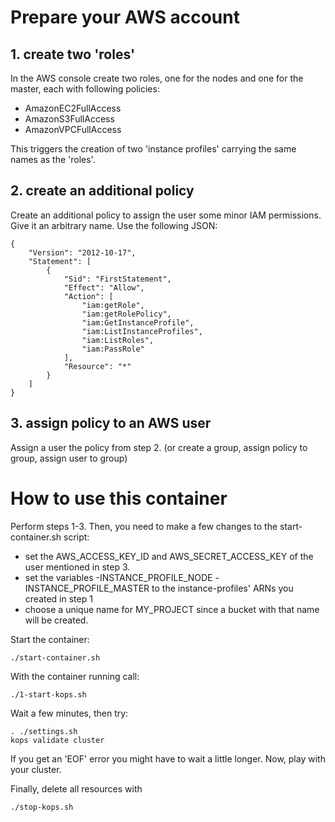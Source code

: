 # Prepare your AWS account

## 1. create two 'roles'
In the AWS console create two roles, one for the nodes and one for the master, each with following policies:
- AmazonEC2FullAccess
- AmazonS3FullAccess
- AmazonVPCFullAccess
<a/>
This triggers the creation of two 'instance profiles' carrying the same names as the 'roles'.

## 2. create an additional policy
Create an additional policy to assign the user some minor IAM permissions.
Give it an arbitrary name. Use the following JSON:
~~~
{
    "Version": "2012-10-17",
    "Statement": [
        {
            "Sid": "FirstStatement",
            "Effect": "Allow",
            "Action": [
                "iam:getRole",
                "iam:getRolePolicy",
                "iam:GetInstanceProfile",
                "iam:ListInstanceProfiles",
                "iam:ListRoles",
                "iam:PassRole"
            ],
            "Resource": "*"
        }
    ]
}
~~~

## 3. assign policy to an AWS user
Assign a user the policy from step 2.
(or create a group, assign policy to group, assign user to group)

# How to use this container
Perform steps 1-3. Then, you need to make a few changes to the start-container.sh script:
- set the AWS_ACCESS_KEY_ID and AWS_SECRET_ACCESS_KEY of the user mentioned in step 3.
- set the variables
    -INSTANCE_PROFILE_NODE
    -INSTANCE_PROFILE_MASTER
  to the instance-profiles' ARNs you created in step 1
- choose a unique name for MY_PROJECT since a bucket with that name will be created.

Start the container:
~~~
./start-container.sh
~~~

With the container running call:
~~~
./1-start-kops.sh
~~~

Wait a few minutes, then try:
~~~
. ./settings.sh
kops validate cluster
~~~
If you get an 'EOF' error you might have to wait a little longer.
Now, play with your cluster.

Finally, delete all resources with
~~~
./stop-kops.sh
~~~
